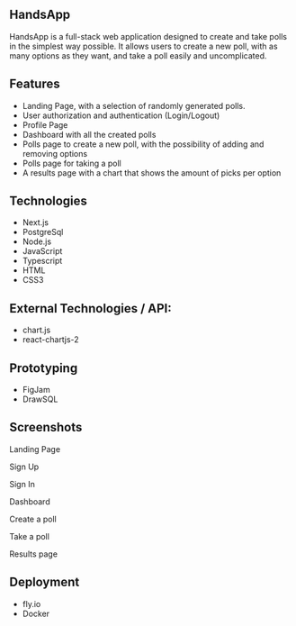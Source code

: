 ## HandsApp

HandsApp is a full-stack web application designed to create and take polls in the simplest way possible. It allows users to create a new poll, with as many options as they want, and take a poll easily and uncomplicated.

## Features

- Landing Page, with a selection of randomly generated polls.
- User authorization and authentication (Login/Logout)
- Profile Page
- Dashboard with all the created polls
- Polls page to create a new poll, with the possibility of adding and removing options
- Polls page for taking a poll
- A results page with a chart that shows the amount of picks per option

## Technologies

- Next.js
- PostgreSql
- Node.js
- JavaScript
- Typescript
- HTML
- CSS3

## External Technologies / API:

- chart.js
- react-chartjs-2

## Prototyping

- FigJam
- DrawSQL

## Screenshots

Landing Page

Sign Up

Sign In

Dashboard

Create a poll

Take a poll

Results page

## Deployment

- fly.io
- Docker
